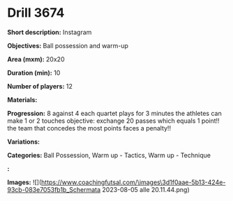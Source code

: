 # Drill 3674

**Short description:**
Instagram

**Objectives:**
Ball possession and warm-up

**Area (mxm):**
20x20

**Duration (min):**
10

**Number of players:**
12

**Materials:**


**Progression:**
8 against 4 each quartet plays for 3 minutes the athletes can make 1 or 2 touches objective: exchange 20 passes which equals 1 point!! the team that concedes the most points faces a penalty!!

**Variations:**


**Categories:**
Ball Possession, Warm up - Tactics, Warm up - Technique

**:**


**Images:**
![](https://www.coachingfutsal.com/\images\3d1f0aae-5b13-424e-93cb-083e7053fb1b_Schermata 2023-08-05 alle 20.11.44.png)

